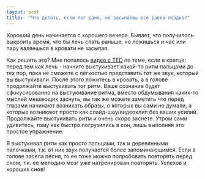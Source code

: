 ```yaml
---
layout: post
title:  "Что делать, если лег рано, но засыпаешь все равно поздно?"
---
```


Хороший день начинается с хорошего вечера.
Бывает, что получилось выкроить время, что бы лечь спать раньше, но ложишься и час или пару валяешься в кровати не засыпая.

Как решить это?
Мне попалось [видео с TED](https://www.ted.com/talks/jim_donovan_how_to_trick_your_brain_into_falling_asleep?language=ru) по теме, если в кратце: перед тем как лечь - начните выстукивает какой-то ритм пальцами до тех пор, пока не сможете с лёгкостью представить тот же звук, который вы выстукивали. После этого ложитесь в кровать, а в голове продолжайте выстукивать тот ритм.
Ваше сознание будет сфокусированно на выстукивание ритма, вместо обдумывания каких-то мыслей мешающих заснуть, вы так же можете заметить что перед глазами начинают возникать образы, о которых вы сами не думали, а которые возникают просто как слайд-шоу/видеоклип без ваших усилий. 
Продолжайте выстукивать ритм и очень скоро заснете.
Утром сами удивитесь, тому как быстро погрузились в сон, лишь выполняя это простое упражнение.

Я выстукивал ритм как просто пальцами, так и деревянными палочками, т.к. от них звук получается более запоминающимся. 
Если в голове засела песня, то ее тоже можно попробовать повторять перед сном, т.к. ее мелодию мозг уже натренирован повторять. 
Успехов и хороших снов!